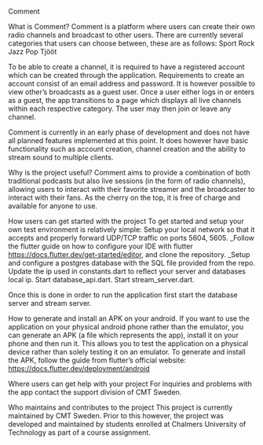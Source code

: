 Comment

What is Comment?
Comment is a platform where users can create their own radio channels and broadcast to other users. There are currently several categories that users can choose between, these are as follows:
Sport
Rock
Jazz
Pop
Tjööt

To be able to create a channel, it is required to have a registered account which can be created through the application. Requirements to create an account consist of an email address and password. It is however possible to view other’s broadcasts as a guest user. 
Once a user either logs in or enters as a guest, the app transitions to a page which displays all live channels within each respective category. The user may then join or leave any channel.

Comment is currently in an early phase of development and does not have all planned features implemented at this point. It does however have basic functionality such as account creation, channel creation and the ability to stream sound to multiple clients.

Why is the project useful?
Comment aims to provide a combination of both traditional podcasts but also live sessions (in the form of radio channels), allowing users to interact with their favorite streamer and the broadcaster to interact with their fans. As the cherry on the top, it is free of charge and available for anyone to use. 

How users can get started with the project
To get started and setup your own test environment is relatively simple:
Setup your local network so that it accepts and properly forward UDP/TCP traffic on ports 5604, 5605.
_Follow the flutter guide on how to configure your IDE with flutter https://docs.flutter.dev/get-started/editor, and clone the repository.
_Setup and configure a postgres database with the SQL file provided from the repo. 
Update the  ip used in constants.dart to reflect your server and databases local ip.
Start database_api.dart.
Start stream_server.dart.

Once this is done in order to run the application first start the database server and stream server. 


How to generate and install an APK on your android. 
If you want to use the application on your physical android phone rather than the emulator, you can generate an APK (a file which represents the app), install it on your phone and then run it. This allows you to test the application on a physical device rather than solely testing it on an emulator. 
To generate and install the APK, follow the guide from flutter’s official website: https://docs.flutter.dev/deployment/android 


Where users can get help with your project
For inquiries and problems with the app contact the support division of CMT Sweden. 

Who maintains and contributes to the project
This project is currently maintained by CMT Sweden. Prior to this however, the project was developed and maintained by students enrolled at Chalmers University of Technology as part of a course assignment.

